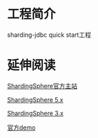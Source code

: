 # 工程简介
sharding-jdbc quick start工程


# 延伸阅读
[ShardingSphere官方主站](http://shardingsphere.apache.org/index_zh.html)

[ShardingSphere 5.x](https://shardingsphere.apache.org/document/current/cn/overview/)

[ShardingSphere 3.x](https://shardingsphere.apache.org/document/legacy/3.x/document/cn/overview/)


[官方demo](https://github.com/apache/shardingsphere-example)
